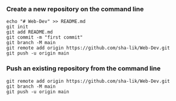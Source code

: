 ### Create a new repository on the command line

    echo "# Web-Dev" >> README.md
    git init
    git add README.md
    git commit -m "first commit"
    git branch -M main
    git remote add origin https://github.com/sha-lik/Web-Dev.git
    git push -u origin main

### Push an existing repository from the command line

    git remote add origin https://github.com/sha-lik/Web-Dev.git
    git branch -M main
    git push -u origin main

